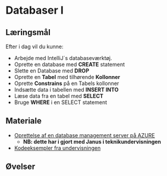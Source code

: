 # Databaser I

## Læringsmål

Efter i dag vil du kunne:

* Arbejde med IntelliJ´s databaseværktøj.
* Oprette en database med **CREATE** statement
* Slette en Database med **DROP**
* Oprette en **Tabel** med tilhørende **Kollonner**
* Oprette **Constrains** på en Tabels kollonner
* Indsætte data i tabellen med **INSERT INTO**
* Læse data fra en tabel med **SELECT**
* Bruge **WHERE** i en SELECT statement

## Materiale

* [Oprettelse af en database management server på AZURE](assets/AZURE\_opret\_db.png)
  * **NB: dette har i gjort med Janus i teknikundervisningen**
* [Kodeeksempler fra undervisningen](sql.md)

## Øvelser
